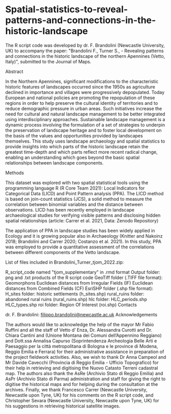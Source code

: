 # Spatial-statistics-to-reveal-patterns-and-connections-in-the-historic-landscape
The R script code was developed by dr. F. Brandolini (Newcastle University, UK) to accompany the paper: "Brandolini F.,  Turner S.,  - Revealing patterns and connections in the historic landscape of the northern Apennines (Vetto, Italy)", submitted to the Journal of Maps.

Abstract

In the Northern Apennines, significant modifications to the characteristic historic features of landscapes occurred since the 1950s as agriculture declined in importance and villages were progressively depopulated. Today European and national policies are promoting the repopulation of these regions in order to help preserve the cultural identity of territories and to reduce demographic pressure in urban areas. Such initiatives increase the need for cultural and natural landscape management to be better integrated using interdisciplinary approaches. Sustainable landscape management is a dynamic process involving the formulation of a set of strategies to underpin the preservation of landscape heritage and to foster local development on the basis of the values and opportunities provided by landscapes themselves. This study uses landscape archaeology and spatial statistics to provide insights into which parts of the historic landscape retain the greatest time-depth and which parts reflect more recent radical change, enabling an understanding which goes beyond the basic spatial relationships between landscape components.

Methods

This dataset was explored with two spatial statistical tools using the programming language R (R Core Team 2021): Local Indicators for Categorical Data (LICD) and Point Pattern analysis (PPA). The LICD method is based on join-count statistics (JCS), a solid method to measure the correlation between binomial variables and the distance between observations. LICD has been recently employed in landscape archaeological studies for verifying visible patterns and disclosing hidden spatial relationships (article: Carrer et al. 2021, Data: Zenodo Repository)

The application of PPA in landscape studies has been widely applied in Ecology and it is growing popular also in Archaeology (Knitter and Nakoinz 2018; Brandolini and Carrer 2020; Costanzo et al. 2021). In this study, PPA was employed to provide a quantitative assessment of the correlations between different components of the Vetto landscape.

List of files included in Brandolini_Turner_tjom_2022.zip:

R_script_code named "tjom_supplementary" in .rmd format
Output folder: png and .txt products of the R script code
GeoTiff folder (.TIFF file format):
Geomorphons
Euclidean distances from Irregular Fields (IF)
Euclidean distances from Combined Fields (CF)
EsriSHP folder (.shp file format):
H_sites folder: historic settlements (h_sites.shp)
rural_ruins folder: abandoned rural ruins (rural_ruins.shp)
hlc folder:
HLC_periods.shp
HLC_types.shp
roi folder: Region Of Interest (roi.shp)
Contacts

dr. F. Brandolini: filippo.brandolini@newcastle.ac.uk
Acknowledgements

The authors would like to acknowledge the help of the mayor Mr Fabio Ruffini and all the staff of Vetto d’ Enza, Dr. Alessandra Curotti and Dr. Chiara Cantini and (Unione Montana dei Comuni dell’Appennino Reggiano) and Dott.ssa Annalisa Capurso (Soprintendenza Archeologia Belle Arti e Paesaggio per la città metropolitana di Bologna e le province di Modena, Reggio Emilia e Ferrara) for their administrative assistance in preparation of the project fieldwork activities. Also, we wish to thank Dr Anna Campeol and Mr Davide Cavecchi (Provincia di Reggio Emilia - Ufficio Topografico) for their help in retrieving and digitising the Nuovo Catasto Terreni cadastral map. The authors also thank the AsRe (Archivio Stato di Reggio Emilia) and AsPr (Archivio Stato di Parma) administration and staff for giving the right to digitise the historical maps and for helping during the consultation at the archives. Finally, we thank Francesco Carrer (Newcastle University, Newcastle upon Tyne, UK) for his comments on the R script code, and Christopher Sevara (Newcastle University, Newcastle upon Tyne, UK) for his suggestions in retrieving historical satellite images.
